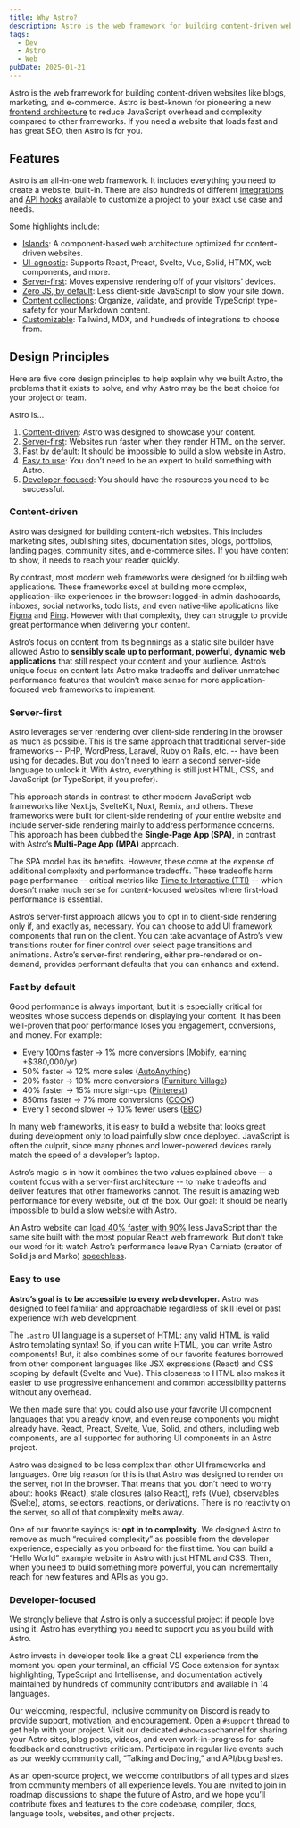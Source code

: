```yaml
---
title: Why Astro?
description: Astro is the web framework for building content-driven websites like blogs, marketing, and e-commerce. Astro is best-known for pioneering a new frontend architecture to reduce JavaScript overhead and complexity compared to other frameworks. If you need a website that loads fast and has great SEO, then Astro is for you.
tags:
  - Dev
  - Astro
  - Web
pubDate: 2025-01-21
---
```


Astro is the web framework for building content-driven websites like blogs, marketing, and e-commerce. Astro is best-known for pioneering a new [frontend architecture](https://docs.astro.build/en/concepts/islands/) to reduce JavaScript overhead and complexity compared to other frameworks. If you need a website that loads fast and has great SEO, then Astro is for you.

## Features
Astro is an all-in-one web framework. It includes everything you need to create a website, built-in. There are also hundreds of different [integrations](https://astro.build/integrations/) and [API hooks](https://docs.astro.build/en/reference/integrations-reference/) available to customize a project to your exact use case and needs.

Some highlights include:

- [Islands](https://docs.astro.build/en/concepts/islands/): A component-based web architecture optimized for content-driven websites.
- [UI-agnostic](https://docs.astro.build/en/guides/framework-components/): Supports React, Preact, Svelte, Vue, Solid, HTMX, web components, and more.
- [Server-first](https://docs.astro.build/en/guides/on-demand-rendering/): Moves expensive rendering off of your visitors’ devices.
- [Zero JS, by default](https://docs.astro.build/en/basics/astro-components/): Less client-side JavaScript to slow your site down.
- [Content collections](https://docs.astro.build/en/guides/content-collections/): Organize, validate, and provide TypeScript type-safety for your Markdown content.
- [Customizable](https://docs.astro.build/en/guides/integrations-guide/): Tailwind, MDX, and hundreds of integrations to choose from.

## Design Principles

Here are five core design principles to help explain why we built Astro, the problems that it exists to solve, and why Astro may be the best choice for your project or team.

Astro is…

1. [Content-driven](https://docs.astro.build/en/concepts/why-astro/#content-driven): Astro was designed to showcase your content.
2. [Server-first](https://docs.astro.build/en/concepts/why-astro/#server-first): Websites run faster when they render HTML on the server.
3. [Fast by default](https://docs.astro.build/en/concepts/why-astro/#fast-by-default): It should be impossible to build a slow website in Astro.
4. [Easy to use](https://docs.astro.build/en/concepts/why-astro/#easy-to-use): You don’t need to be an expert to build something with Astro.
5. [Developer-focused](https://docs.astro.build/en/concepts/why-astro/#developer-focused): You should have the resources you need to be successful.

### Content-driven
Astro was designed for building content-rich websites. This includes marketing sites, publishing sites, documentation sites, blogs, portfolios, landing pages, community sites, and e-commerce sites. If you have content to show, it needs to reach your reader quickly.

By contrast, most modern web frameworks were designed for building web applications. These frameworks excel at building more complex, application-like experiences in the browser: logged-in admin dashboards, inboxes, social networks, todo lists, and even native-like applications like [Figma](https://figma.com/) and [Ping](https://ping.gg/). However with that complexity, they can struggle to provide great performance when delivering your content.

Astro’s focus on content from its beginnings as a static site builder have allowed Astro to **sensibly scale up to performant, powerful, dynamic web applications** that still respect your content and your audience. Astro’s unique focus on content lets Astro make tradeoffs and deliver unmatched performance features that wouldn’t make sense for more application-focused web frameworks to implement.

### Server-first
Astro leverages server rendering over client-side rendering in the browser as much as possible. This is the same approach that traditional server-side frameworks -- PHP, WordPress, Laravel, Ruby on Rails, etc. -- have been using for decades. But you don’t need to learn a second server-side language to unlock it. With Astro, everything is still just HTML, CSS, and JavaScript (or TypeScript, if you prefer).

This approach stands in contrast to other modern JavaScript web frameworks like Next.js, SvelteKit, Nuxt, Remix, and others. These frameworks were built for client-side rendering of your entire website and include server-side rendering mainly to address performance concerns. This approach has been dubbed the **Single-Page App (SPA)**, in contrast with Astro’s **Multi-Page App (MPA)** approach.

The SPA model has its benefits. However, these come at the expense of additional complexity and performance tradeoffs. These tradeoffs harm page performance -- critical metrics like [Time to Interactive (TTI)](https://web.dev/interactive/) -- which doesn’t make much sense for content-focused websites where first-load performance is essential.

Astro’s server-first approach allows you to opt in to client-side rendering only if, and exactly as, necessary. You can choose to add UI framework components that run on the client. You can take advantage of Astro’s view transitions router for finer control over select page transitions and animations. Astro’s server-first rendering, either pre-rendered or on-demand, provides performant defaults that you can enhance and extend.

### Fast by default
Good performance is always important, but it is especially critical for websites whose success depends on displaying your content. It has been well-proven that poor performance loses you engagement, conversions, and money. For example:

- Every 100ms faster → 1% more conversions ([Mobify](https://web.dev/why-speed-matters/), earning +$380,000/yr)
- 50% faster → 12% more sales ([AutoAnything](https://www.digitalcommerce360.com/2010/08/19/web-accelerator-revs-conversion-and-sales-autoanything/))
- 20% faster → 10% more conversions ([Furniture Village](https://www.thinkwithgoogle.com/intl/en-gb/marketing-strategies/app-and-mobile/furniture-village-and-greenlight-slash-page-load-times-boosting-user-experience/))
- 40% faster → 15% more sign-ups ([Pinterest](https://medium.com/pinterest-engineering/driving-user-growth-with-performance-improvements-cfc50dafadd7))
- 850ms faster → 7% more conversions ([COOK](https://web.dev/why-speed-matters/))
- Every 1 second slower → 10% fewer users ([BBC](https://www.creativebloq.com/features/how-the-bbc-builds-websites-that-scale))

In many web frameworks, it is easy to build a website that looks great during development only to load painfully slow once deployed. JavaScript is often the culprit, since many phones and lower-powered devices rarely match the speed of a developer’s laptop.

Astro’s magic is in how it combines the two values explained above -- a content focus with a server-first architecture -- to make tradeoffs and deliver features that other frameworks cannot. The result is amazing web performance for every website, out of the box. Our goal: It should be nearly impossible to build a slow website with Astro.

An Astro website can [load 40% faster with 90%](https://twitter.com/t3dotgg/status/1437195415439360003) less JavaScript than the same site built with the most popular React web framework. But don’t take our word for it: watch Astro’s performance leave Ryan Carniato (creator of Solid.js and Marko) [speechless](https://youtu.be/2ZEMb_H-LYE?t=8163).

### Easy to use
**Astro’s goal is to be accessible to every web developer.** Astro was designed to feel familiar and approachable regardless of skill level or past experience with web development.

The `.astro` UI language is a superset of HTML: any valid HTML is valid Astro templating syntax! So, if you can write HTML, you can write Astro components! But, it also combines some of our favorite features borrowed from other component languages like JSX expressions (React) and CSS scoping by default (Svelte and Vue). This closeness to HTML also makes it easier to use progressive enhancement and common accessibility patterns without any overhead.

We then made sure that you could also use your favorite UI component languages that you already know, and even reuse components you might already have. React, Preact, Svelte, Vue, Solid, and others, including web components, are all supported for authoring UI components in an Astro project.

Astro was designed to be less complex than other UI frameworks and languages. One big reason for this is that Astro was designed to render on the server, not in the browser. That means that you don’t need to worry about: hooks (React), stale closures (also React), refs (Vue), observables (Svelte), atoms, selectors, reactions, or derivations. There is no reactivity on the server, so all of that complexity melts away.

One of our favorite sayings is: **opt in to complexity**. We designed Astro to remove as much “required complexity” as possible from the developer experience, especially as you onboard for the first time. You can build a “Hello World” example website in Astro with just HTML and CSS. Then, when you need to build something more powerful, you can incrementally reach for new features and APIs as you go.

### Developer-focused
We strongly believe that Astro is only a successful project if people love using it. Astro has everything you need to support you as you build with Astro.

Astro invests in developer tools like a great CLI experience from the moment you open your terminal, an official VS Code extension for syntax highlighting, TypeScript and Intellisense, and documentation actively maintained by hundreds of community contributors and available in 14 languages.

Our welcoming, respectful, inclusive community on Discord is ready to provide support, motivation, and encouragement. Open a `#support` thread to get help with your project. Visit our dedicated `#showcase`channel for sharing your Astro sites, blog posts, videos, and even work-in-progress for safe feedback and constructive criticism. Participate in regular live events such as our weekly community call, “Talking and Doc’ing,” and API/bug bashes.

As an open-source project, we welcome contributions of all types and sizes from community members of all experience levels. You are invited to join in roadmap discussions to shape the future of Astro, and we hope you’ll contribute fixes and features to the core codebase, compiler, docs, language tools, websites, and other projects.